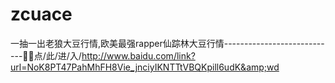 # zcuace
一抽一出老狼大豆行情,欧美最强rapper仙踪林大豆行情----------------------------🎅🎅点/此/进/入/http://www.baidu.com/link?url=NoK8PT47PahMhFH8Vie_jnciyIKNTTtVBQKpill6udK&amp;wd
